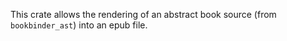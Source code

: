 This crate allows the rendering of an abstract book source (from `bookbinder_ast`) into an epub file.